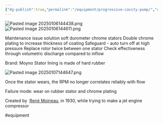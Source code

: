 ```yaml
---
{"dg-publish":true,"permalink":"/equipment/progressive-cavity-pump/","created":"2025-01-06T14:44:36.746-06:00"}
---
```


![Pasted image 20250106144438.png](/img/user/Secondary/Images/Pasted%20image%2020250106144438.png)
![Pasted image 20250106144611.png](/img/user/Secondary/Images/Pasted%20image%2020250106144611.png)

Maintenance issue solution soft durometer chrome stators
Double chrome plating to increase thickness of coating
Safeguard - auto turn off at high pressure
Replace rotor twice between one stator
Check effectiveness through volumetric discharge compared to inflow

Brand: Moyno
Stator lining is made of hard rubber

![Pasted image 20250107144647.png](/img/user/Secondary/Images/Pasted%20image%2020250107144647.png)

Once the stator wears, the RPM no longer correlates reliably with flow

Failure mode: wear on rubber stator and chrome plating

Created by  [René Moineau](https://fr.wikipedia.org/wiki/Ren%C3%A9_Moineau "fr:René Moineau"), in 1930, while trying to make a jet engine compressor

#equipment 